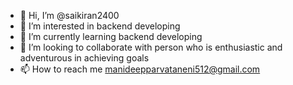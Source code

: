 - 👋 Hi, I’m @saikiran2400
- 👀 I’m interested in backend developing
- 🌱 I’m currently learning backend developing
- 💞️ I’m looking to collaborate with person who is enthusiastic and adventurous in achieving goals
- 📫 How to reach me manideepparvataneni512@gmail.com

<!---
saikiran2400/saikiran2400 is a ✨ special ✨ repository because its `README.md` (this file) appears on your GitHub profile.
You can click the Preview link to take a look at your changes.
--->
